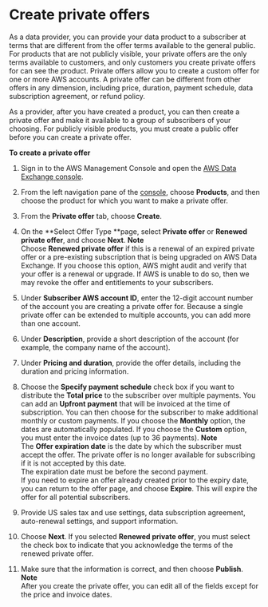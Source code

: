 # Create private offers<a name="private-offer-configuration"></a>

As a data provider, you can provide your data product to a subscriber at terms that are different from the offer terms available to the general public\. For products that are not publicly visible, your private offers are the only terms available to customers, and only customers you create private offers for can see the product\. Private offers allow you to create a custom offer for one or more AWS accounts\. A private offer can be different from other offers in any dimension, including price, duration, payment schedule, data subscription agreement, or refund policy\.

As a provider, after you have created a product, you can then create a private offer and make it available to a group of subscribers of your choosing\. For publicly visible products, you must create a public offer before you can create a private offer\.

**To create a private offer**

1. Sign in to the AWS Management Console and open the [AWS Data Exchange console](https://console.aws.amazon.com/dataexchange)\.

1. From the left navigation pane of the [console](https://console.aws.amazon.com/dataexchange), choose **Products**, and then choose the product for which you want to make a private offer\.

1. From the **Private offer** tab, choose **Create**\.

1. On the **Select Offer Type **page, select **Private offer** or **Renewed private offer**, and choose **Next**\.
**Note**  
Choose **Renewed private offer** if this is a renewal of an expired private offer or a pre\-existing subscription that is being upgraded on AWS Data Exchange\. If you choose this option, AWS might audit and verify that your offer is a renewal or upgrade\. If AWS is unable to do so, then we may revoke the offer and entitlements to your subscribers\.

1. Under **Subscriber AWS account ID**, enter the 12\-digit account number of the account you are creating a private offer for\. Because a single private offer can be extended to multiple accounts, you can add more than one account\.

1. Under **Description**, provide a short description of the account \(for example, the company name of the account\)\.

1. Under **Pricing and duration**, provide the offer details, including the duration and pricing information\.

1. Choose the **Specify payment schedule** check box if you want to distribute the **Total price** to the subscriber over multiple payments\. You can add an **Upfront payment** that will be invoiced at the time of subscription\. You can then choose for the subscriber to make additional monthly or custom payments\. If you choose the **Monthly** option, the dates are automatically populated\. If you choose the **Custom** option, you must enter the invoice dates \(up to 36 payments\)\. 
**Note**  
The **Offer expiration date** is the date by which the subscriber must accept the offer\. The private offer is no longer available for subscribing if it is not accepted by this date\.  
The expiration date must be before the second payment\.  
If you need to expire an offer already created prior to the expiry date, you can return to the offer page, and choose **Expire**\. This will expire the offer for all potential subscribers\.

1. Provide US sales tax and use settings, data subscription agreement, auto\-renewal settings, and support information\.

1. Choose **Next**\. If you selected **Renewed private offer**, you must select the check box to indicate that you acknowledge the terms of the renewed private offer\. 

1. Make sure that the information is correct, and then choose **Publish**\.
**Note**  
After you create the private offer, you can edit all of the fields except for the price and invoice dates\.